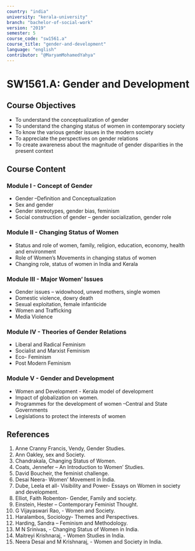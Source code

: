 ```yaml
---
country: "india"
university: "kerala-university"
branch: "bachelor-of-social-work"
version: "2019"
semester: 5
course_code: "sw1561.a"
course_title: "gender-and-development"
language: "english"
contributor: "@MaryamMohamedYahya"
---
```


# SW1561.A: Gender and Development 

## Course Objectives
* To understand the conceptualization of gender
* To understand the changing status of women in contemporary society
* To know the various gender issues in the modern society
* To appreciate the perspectives on gender relations
* To create awareness about the magnitude of gender disparities in the present context

## Course Content
### Module I - Concept of Gender
* Gender –Definition and Conceptualization
* Sex and gender
* Gender stereotypes, gender bias, feminism
* Social construction of gender – gender socialization, gender role

### Module II - Changing Status of Women
* Status and role of women, family, religion, education, economy, health and environment
* Role of Women’s Movements in changing status of women
* Changing role, status of women in India and Kerala

### Module III - Major Women’ Issues
* Gender issues – widowhood, unwed mothers, single women
* Domestic violence, dowry death
* Sexual exploitation, female infanticide
* Women and Trafficking
* Media Violence 

### Module IV - Theories of Gender Relations 
* Liberal and Radical Feminism
* Socialist and Marxist Feminism
* Eco- Feminism
* Post Modern Feminism 

### Module V - Gender and Development 
* Women and Development - Kerala model of development
* Impact of globalization on women.
* Programmes for the development of women –Central and State Governments
* Legislations to protect the interests of women

## References
1. Anne Cranny Francis, Vendy, Gender Studies.
2. Ann Oakley, sex and Society.
3. Chandrakala, Changing Status of Women.
4. Coats, Jennefer – An Introduction to Women’ Studies.
5. David Boucheir, the feminist challenge.
6. Desai Neera- Women’ Movement in India.
7. Dube, Leela et all- Visibility and Power- Essays on Women in society and development.
8. Elliot, Faith Robenton- Gender, Family and society.
9. Einstein, Hester – Contemporary Feminist Thought.
10. G Vijayaswari Rao, - Women and Society.
11. Haralambos, Sociology- Themes and Perspectives.
12. Harding, Sandra – Feminism and Methodology.
13. M N Srinivas, - Changing Status of Women in India.
14. Maitreyi Krishnaraj, - Women Studies in India.
15. Neera Desai and M Krishnaraj, - Women and Society in India.
